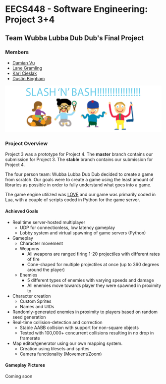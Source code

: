 # EECS448 - Software Engineering: Project 3+4

## Team Wubba Lubba Dub Dub's Final Project

### Members
- <a href="https://github.com/DamianVu">Damian Vu</a>
- <a href="https://github.com/lanegramling">Lane Gramling</a>
- <a href="https://github.com/karic123">Kari Cieslak</a>
- <a href="https://github.com/dustinbingham">Dustin Bingham</a>

<img src="https://github.com/DamianVu/EECS448-FinalProject/blob/stable/Game/images/tilesets/SLASHNBASH.png" />

### Project Overview
Project 3 was a prototype for Project 4. The **master** branch contains our submission for Project 3. The **stable** branch contains our submission for Project 4. 

The four person team: Wubba Lubba Dub Dub decided to create a game from scratch. Our goals were to create a game using the least amount of libraries as possible in order to fully understand what goes into a game.

The game engine utilized was <a href="https://love2d.org/">LÖVE</a> and our game was primarily coded in Lua, with a couple of scripts coded in Python for the game server.

#### Achieved Goals
- Real time server-hosted multiplayer
  - UDP for connectionless, low latency gameplay
  - Lobby system and virtual spawning of game servers (Python)
- Gameplay
  - Character movement
  - Weapons
    - All weapons are ranged firing 1-20 projectiles with different rates of fire
    - Cone-shaped for multiple projectiles at once (up to 360 degrees around the player)
  - Enemies
    - 5 different types of enemies with varying speeds and damage
    - All enemies move towards player they were spawned in proximity to
- Character creation
  - Custom Sprites
  - Names and UIDs
- Randomly-generated enemies in proximity to players based on random seed generation
- Real-time collision-detection and correction
  - Stable AABB collision with support for non-square objects
  - Tested with 100,000+ concurrent collisions resulting in no drop in framerate
- Map editor/generator using our own mapping system.
  - Creation using tilesets and sprites
  - Camera functionality (Movement/Zoom)
  
#### Gameplay Pictures

Coming soon
